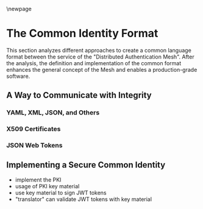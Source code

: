 \newpage

# The Common Identity Format

This section analyzes different approaches to create a common language format between the service of the "Distributed Authentication Mesh". After the analysis, the definition and implementation of the common format enhances the general concept of the Mesh and enables a production-grade software.

## A Way to Communicate with Integrity

### YAML, XML, JSON, and Others

### X509 Certificates

### JSON Web Tokens

## Implementing a Secure Common Identity

- implement the PKI
- usage of PKI key material
- use key material to sign JWT tokens
- "translator" can validate JWT tokens with key material
